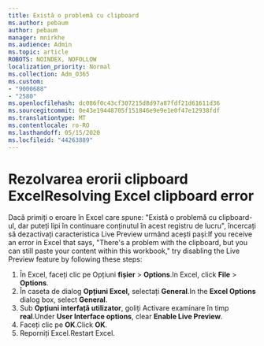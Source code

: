 ```yaml
---
title: Există o problemă cu clipboard
ms.author: pebaum
author: pebaum
manager: mnirkhe
ms.audience: Admin
ms.topic: article
ROBOTS: NOINDEX, NOFOLLOW
localization_priority: Normal
ms.collection: Adm_O365
ms.custom:
- "9000688"
- "2580"
ms.openlocfilehash: dc086f0c43cf307215d8d97a87fdf21d61611d36
ms.sourcegitcommit: 0e43e19448705f151846e9e9e1e0f47e12938fdf
ms.translationtype: MT
ms.contentlocale: ro-RO
ms.lasthandoff: 05/15/2020
ms.locfileid: "44263889"
---
```

# <a name="resolving-excel-clipboard-error"></a><span data-ttu-id="4c229-102">Rezolvarea erorii clipboard Excel</span><span class="sxs-lookup"><span data-stu-id="4c229-102">Resolving Excel clipboard error</span></span>

<span data-ttu-id="4c229-103">Dacă primiți o eroare în Excel care spune: "Există o problemă cu clipboard-ul, dar puteți lipi în continuare conținutul în acest registru de lucru", încercați să dezactivați caracteristica Live Preview urmând acești pași:</span><span class="sxs-lookup"><span data-stu-id="4c229-103">If you receive an error in Excel that says, "There's a problem with the clipboard, but you can still paste your content within this workbook," try disabling the Live Preview feature by following these steps:</span></span>

1. <span data-ttu-id="4c229-104">În Excel, faceți clic pe Opțiuni **fișier**  >  **Options**.</span><span class="sxs-lookup"><span data-stu-id="4c229-104">In Excel, click **File** > **Options**.</span></span>
3. <span data-ttu-id="4c229-105">În caseta de dialog **Opțiuni Excel,** selectați **General**.</span><span class="sxs-lookup"><span data-stu-id="4c229-105">In the **Excel Options** dialog box, select **General**.</span></span>
4. <span data-ttu-id="4c229-106">Sub **Opțiuni interfață utilizator**, goliți Activare examinare în timp **real**.</span><span class="sxs-lookup"><span data-stu-id="4c229-106">Under **User Interface options**, clear **Enable Live Preview**.</span></span>
5. <span data-ttu-id="4c229-107">Faceți clic pe **OK**.</span><span class="sxs-lookup"><span data-stu-id="4c229-107">Click **OK**.</span></span>
6. <span data-ttu-id="4c229-108">Reporniți Excel.</span><span class="sxs-lookup"><span data-stu-id="4c229-108">Restart Excel.</span></span>
